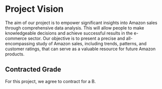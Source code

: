 # Project Vision

The aim of our project is to empower significant insights into Amazon sales through comprehensive data analysis. This will allow people to make knowledgeable decisions and achieve successful results in the e-commerce sector. Our objective is to present a precise and all-encompassing study of Amazon sales, including trends, patterns, and customer ratings, that can serve as a valuable resource for future Amazon products.

## Contracted Grade

For this project, we agree to contract for a B.

